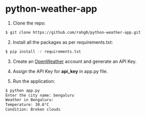 # python-weather-app

1. Clone the repo:
```sh
$ git clone https://github.com/rahg0/python-weather-app.git
```

2. Install all the packages as per requirements.txt:
```sh
$ pip install -r requirements.txt
```

3. Create an [OpenWeather](https://openweathermap.org/) account and generate an API Key.

4. Assign the API Key for **api_key** in app.py file. 

5. Run the application:
```sh
$ python app.py
Enter the city name: bengaluru
Weather in Bengaluru:
Temperature: 30.6°C
Condition: Broken clouds
```
